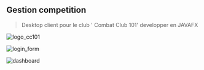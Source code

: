 
## Gestion competition

> Desktop client pour le club ' Combat Club 101' developper en JAVAFX

![logo_cc101](https://i.ibb.co/tqK8b6k/346878609-978679086481196-1691234066573343976-n.jpg,"logo_cc101")

![login_form](https://i.ibb.co/pyM2jtX/login-form.png,"login_form")

![dashboard](https://i.ibb.co/t8KSrKM/dashboard.png,"dashboard")